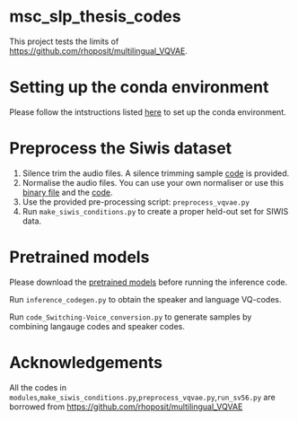 # msc_slp_thesis_codes

This project tests the limits of https://github.com/rhoposit/multilingual_VQVAE.

# Setting up the conda environment
Please follow the intstructions listed [here](https://github.com/rhoposit/multilingual_VQVAE#requirements) to set up the conda environment. 

# Preprocess the Siwis dataset
1. Silence trim the audio files. A silence trimming sample [code](https://github.com/shuvayanti/msc_slp_thesis_codes/blob/main/slienceTrim.sh) is provided.
2. Normalise the audio files. You can use your own normaliser or use this [binary file](https://github.com/shuvayanti/msc_slp_thesis_codes/blob/main/sv56demo) and the [code](https://github.com/shuvayanti/msc_slp_thesis_codes/blob/main/run_sv56.py).
3. Use the provided pre-processing script: `preprocess_vqvae.py`
4. Run `make_siwis_conditions.py` to create a proper held-out set for SIWIS data.

# Pretrained models
Please download the [pretrained models](https://github.com/rhoposit/multilingual_VQVAE/tree/main/pre-trained) before running the inference code. 

Run `inference_codegen.py` to obtain the speaker and language VQ-codes.

Run `code_Switching-Voice_conversion.py` to generate samples by combining langauge codes and speaker codes.

# Acknowledgements
All the codes in `modules`,`make_siwis_conditions.py`,`preprocess_vqvae.py`,`run_sv56.py` are borrowed from https://github.com/rhoposit/multilingual_VQVAE
